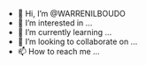 - 👋 Hi, I’m @WARRENILBOUDO
- 👀 I’m interested in ...
- 🌱 I’m currently learning ...
- 💞️ I’m looking to collaborate on ...
- 📫 How to reach me ...

<!---
WARRENILBOUDO/WARRENILBOUDO is a ✨ special ✨ repository because its `README.md` (this file) appears on your GitHub profile.
You can click the Preview link to take a look at your changes.
--->

